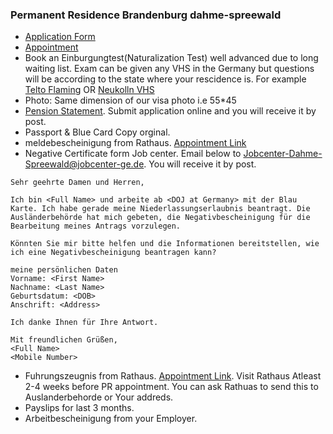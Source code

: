 ### Permanent Residence Brandenburg dahme-spreewald

- [Application Form](https://www.dahme-spreewald.info/sixcms/detail.php/64761)
- [Appointment](https://www.terminland.de/ab-dahme-spreewald/)
- Book an Einburgungtest(Naturalization Test) well advanced due to long waiting list. Exam can be given any VHS in the Germany but questions will be according to the state where your rescidence is. For example [Telto Flaming](https://vhs.teltow-flaeming.de/pruefungszentrum/einbuergerungstest) OR [Neukolln VHS]()
- Photo: Same dimension of our visa photo i.e 55*45
- [Pension Statement](https://www.eservice-drv.de/SelfServiceWeb/). Submit application online and you will receive it by post.
- Passport & Blue Card Copy orginal.
- meldebescheinigung from Rathaus. [Appointment Link](https://termine-reservieren.de/termine/gemeinde-schoenefeld/)
- Negative Certificate form Job center. Email below to Jobcenter-Dahme-Spreewald@jobcenter-ge.de. You will receive it by post.
```
Sehr geehrte Damen und Herren,

Ich bin <Full Name> und arbeite ab <DOJ at Germany> mit der Blau Karte. Ich habe gerade meine Niederlassungserlaubnis beantragt. Die Ausländerbehörde hat mich gebeten, die Negativbescheinigung für die Bearbeitung meines Antrags vorzulegen.

Könnten Sie mir bitte helfen und die Informationen bereitstellen, wie ich eine Negativbescheinigung beantragen kann?

meine persönlichen Daten
Vorname: <First Name>
Nachname: <Last Name>
Geburtsdatum: <DOB>
Anschrift: <Address>

Ich danke Ihnen für Ihre Antwort.

Mit freundlichen Grüßen,
<Full Name>
<Mobile Number>
```
- Fuhrungszeugnis from Rathaus. [Appointment Link](https://termine-reservieren.de/termine/gemeinde-schoenefeld/). Visit Rathaus Atleast 2-4 weeks before PR appointment. You can ask Rathuas to send this to Auslanderbehorde or Your addreds.
- Payslips for last 3 months.
- Arbeitbescheinigung from your Employer.

